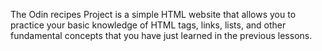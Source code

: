 The Odin recipes Project is a simple HTML website that allows you to practice  your basic knowledge of HTML tags, links, lists, and other fundamental concepts that you have just learned in the previous lessons.
